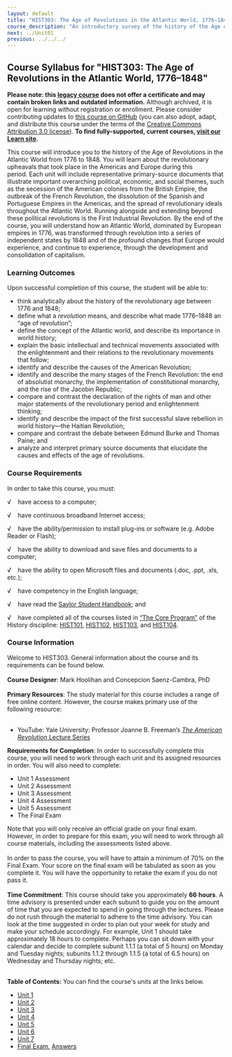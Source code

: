 ```yaml
---
layout: default
title: "HIST303: The Age of Revolutions in the Atlantic World, 1776–1848"
course_description: "An introductory survey of the history of the Age of Revolutions in the Atlantic World. Themes include the industrial revolution, the American, French, and Haitian revolutions, and Britain’s counter-revolution."
next: ../Unit01
previous: ../../../
---
```

Course Syllabus for "HIST303: The Age of Revolutions in the Atlantic World, 1776–1848"
--------------------------------------------------------------------------------------

**Please note: this [legacy course](https://sayloracademy.zendesk.com/hc/en-us/articles/206089967) does not offer a certificate and may contain 
broken links and outdated information.** Although archived, it is open 
for learning without registration or enrollment. Please consider contributing 
updates to [this course on GitHub](https://github.com/saylordotorg/course_hist303) 
(you can also adopt, adapt, and distribute this course under the terms of 
the [Creative Commons Attribution 3.0 license](http://creativecommons.org/licenses/by/3.0/)). **To find fully-supported, current courses, [visit our 
Learn site](https://learn.saylor.org).**

This course will introduce you to the history of the Age of Revolutions
in the Atlantic World from 1776 to 1848. You will learn about the
revolutionary upheavals that took place in the Americas and Europe
during this period. Each unit will include representative primary-source
documents that illustrate important overarching political, economic, and
social themes, such as the secession of the American colonies from the
British Empire, the outbreak of the French Revolution, the dissolution
of the Spanish and Portuguese Empires in the Americas, and the spread of
revolutionary ideals throughout the Atlantic World. Running alongside
and extending beyond these political revolutions is the First Industrial
Revolution. By the end of the course, you will understand how an
Atlantic World, dominated by European empires in 1776, was transformed
through revolution into a series of independent states by 1848 and of
the profound changes that Europe would experience, and continue to
experience, through the development and consolidation of capitalism.

### Learning Outcomes

Upon successful completion of this course, the student will be able to:

-   think analytically about the history of the revolutionary age
    between 1776 and 1848;
-   define what a *revolution* means, and describe what made 1776–1848
    an “age of revolution”;
-   define the concept of the Atlantic world, and describe its
    importance in world history;
-   explain the basic intellectual and technical movements associated
    with the enlightenment and their relations to the revolutionary
    movements that follow;
-   identify and describe the causes of the American Revolution;
-   identify and describe the many stages of the French Revolution: the
    end of absolutist monarchy, the implementation of constitutional
    monarchy, and the rise of the Jacobin Republic;
-   compare and contrast the declaration of the rights of man and other
    major statements of the revolutionary period and enlightenment
    thinking;
-   identify and describe the impact of the first successful slave
    rebellion in world history—the Haitian Revolution;
-   compare and contrast the debate between Edmund Burke and Thomas
    Paine; and
-   analyze and interpret primary source documents that elucidate the
    causes and effects of the age of revolutions.

### Course Requirements

In order to take this course, you must:  
  
 √    have access to a computer;  
  
 √    have continuous broadband Internet access;  
  
 √    have the ability/permission to install plug-ins or software (e.g.
Adobe Reader or Flash);  
  
 √    have the ability to download and save files and documents to a
computer;  
  
 √    have the ability to open Microsoft files and documents (.doc,
.ppt, .xls, etc.);  
  
 √    have competency in the English language;  
  
 √    have read the [Saylor Student
Handbook](https://resources.saylor.org/archived/wp-content/uploads/2012/05/Saylor-StudentHandbook.pdf);
and  
  
 √    have completed all of the courses listed in [“The Core
Program”](http://www.saylor.org/majors/history/) of the History
discipline: [HIST101](http://www.saylor.org/courses/hist101/),
[HIST102](http://www.saylor.org/courses/hist102/),
[HIST103](http://www.saylor.org/courses/hist103/), and
[HIST104](http://www.saylor.org/courses/hist104/).

### Course Information

Welcome to HIST303. General information about the course and its
requirements can be found below.  
    
 **Course Designer**: Mark Hoolihan and Concepcion Saenz-Cambra, PhD  
    
 **Primary Resources**: The study material for this course includes a
range of free online content. However, the course makes primary use of
the following resource:  
    
 - YouTube: Yale University: Professor Joanne B. Freeman’s [*The
American Revolution* Lecture
Series](http://www.youtube.com/course?list=ECDA2BC5E785D495AB)  
  
 **Requirements for Completion**: In order to successfully complete this
course, you will need to work through each unit and its assigned
resources in order. You will also need to complete:  

-   Unit 1 Assessment
-   Unit 2 Assessment
-   Unit 3 Assessment
-   Unit 4 Assessment
-   Unit 5 Assessment
-   The Final Exam

Note that you will only receive an official grade on your final exam.
However, in order to prepare for this exam, you will need to work
through all course materials, including the assessments listed above.  
    
 In order to pass the course, you will have to attain a minimum of 70%
on the Final Exam. Your score on the final exam will be tabulated as
soon as you complete it. You will have the opportunity to retake the
exam if you do not pass it.  
    
 **Time Commitment**: This course should take you approximately **66**
**hours**. A time advisory is presented under each subunit to guide you
on the amount of time that you are expected to spend in going through
the lectures. Please do not rush through the material to adhere to the
time advisory. You can look at the time suggested in order to plan out
your week for study and make your schedule accordingly. For example,
Unit 1 should take approximately 18 hours to complete. Perhaps you can
sit down with your calendar and decide to complete subunit 1.1.1 (a
total of 5 hours) on Monday and Tuesday nights; subunits 1.1.2 through
1.1.5 (a total of 6.5 hours) on Wednesday and Thursday nights; etc.  
    

**Table of Contents:** You can find the course's units at the links below.

- [Unit 1](https://legacy.saylor.org/hist303/Unit01/)
- [Unit 2](https://legacy.saylor.org/hist303/Unit02/)
- [Unit 3](https://legacy.saylor.org/hist303/Unit03/)
- [Unit 4](https://legacy.saylor.org/hist303/Unit04/)
- [Unit 5](https://legacy.saylor.org/hist303/Unit05/)
- [Unit 6](https://legacy.saylor.org/hist303/Unit06/)
- [Unit 7](https://legacy.saylor.org/hist303/Unit07/)
- [Final Exam](http://saylordotorg.github.io/LegacyExams/HIST/HIST303/HIST303-FinalExam.html), [Answers](http://saylordotorg.github.io/LegacyExams/HIST/HIST303/HIST303-FinalExam-Answers.html)
